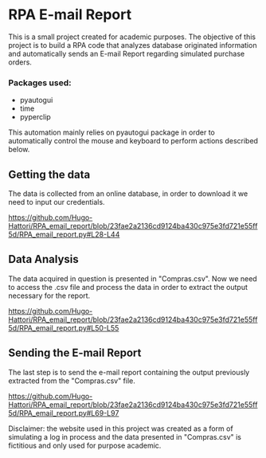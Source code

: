 <h1>RPA E-mail Report</h1> 

<p> This is a small project created for academic purposes. The objective of this
project is to build a RPA code that analyzes database originated information and
automatically sends an E-mail Report regarding simulated purchase orders.</p>

### Packages used:
+ pyautogui
+ time
+ pyperclip

<p>This automation mainly relies on pyautogui package in order to automatically control
the mouse and keyboard to perform actions described below.</p>

## Getting the data
<p>The data is collected from an online database, in order to download it we need to
input our credentials.</p>

https://github.com/Hugo-Hattori/RPA_email_report/blob/23fae2a2136cd9124ba430c975e3fd721e55ff5d/RPA_email_report.py#L28-L44

## Data Analysis
<p>The data acquired in question is presented in "Compras.csv". Now we need to access
the .csv file and process the data in order to extract the output necessary for the report.</p>

https://github.com/Hugo-Hattori/RPA_email_report/blob/23fae2a2136cd9124ba430c975e3fd721e55ff5d/RPA_email_report.py#L50-L55

## Sending the E-mail Report
<p>The last step is to send the e-mail report containing the output previously extracted
from the "Compras.csv" file.</p>

https://github.com/Hugo-Hattori/RPA_email_report/blob/23fae2a2136cd9124ba430c975e3fd721e55ff5d/RPA_email_report.py#L69-L97

<p> Disclaimer: the website used in this project was created as a form of simulating a
log in process and the data presented in "Compras.csv" is fictitious and only used
for purpose academic.</p>